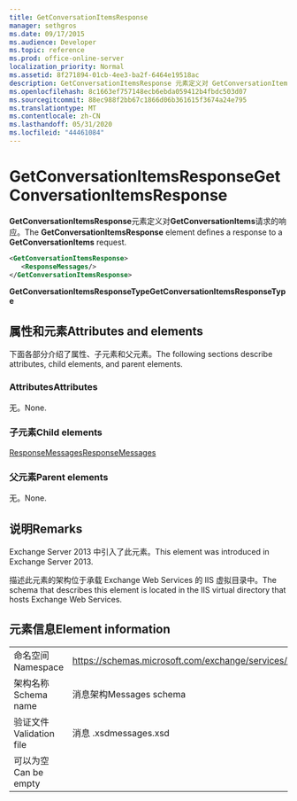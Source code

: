 ```yaml
---
title: GetConversationItemsResponse
manager: sethgros
ms.date: 09/17/2015
ms.audience: Developer
ms.topic: reference
ms.prod: office-online-server
localization_priority: Normal
ms.assetid: 8f271894-01cb-4ee3-ba2f-6464e19518ac
description: GetConversationItemsResponse 元素定义对 GetConversationItems 请求的响应。
ms.openlocfilehash: 8c1663ef757148ecb6ebda059412b4fbdc503d07
ms.sourcegitcommit: 88ec988f2bb67c1866d06b361615f3674a24e795
ms.translationtype: MT
ms.contentlocale: zh-CN
ms.lasthandoff: 05/31/2020
ms.locfileid: "44461084"
---
```

# <a name="getconversationitemsresponse"></a><span data-ttu-id="7ac1f-103">GetConversationItemsResponse</span><span class="sxs-lookup"><span data-stu-id="7ac1f-103">GetConversationItemsResponse</span></span>

<span data-ttu-id="7ac1f-104">**GetConversationItemsResponse**元素定义对**GetConversationItems**请求的响应。</span><span class="sxs-lookup"><span data-stu-id="7ac1f-104">The **GetConversationItemsResponse** element defines a response to a **GetConversationItems** request.</span></span> 
  
```XML
<GetConversationItemsResponse>
   <ResponseMessages/>
</GetConversationItemsResponse>
```

 <span data-ttu-id="7ac1f-105">**GetConversationItemsResponseType**</span><span class="sxs-lookup"><span data-stu-id="7ac1f-105">**GetConversationItemsResponseType**</span></span>
## <a name="attributes-and-elements"></a><span data-ttu-id="7ac1f-106">属性和元素</span><span class="sxs-lookup"><span data-stu-id="7ac1f-106">Attributes and elements</span></span>

<span data-ttu-id="7ac1f-107">下面各部分介绍了属性、子元素和父元素。</span><span class="sxs-lookup"><span data-stu-id="7ac1f-107">The following sections describe attributes, child elements, and parent elements.</span></span>
  
### <a name="attributes"></a><span data-ttu-id="7ac1f-108">Attributes</span><span class="sxs-lookup"><span data-stu-id="7ac1f-108">Attributes</span></span>

<span data-ttu-id="7ac1f-109">无。</span><span class="sxs-lookup"><span data-stu-id="7ac1f-109">None.</span></span>
  
### <a name="child-elements"></a><span data-ttu-id="7ac1f-110">子元素</span><span class="sxs-lookup"><span data-stu-id="7ac1f-110">Child elements</span></span>

[<span data-ttu-id="7ac1f-111">ResponseMessages</span><span class="sxs-lookup"><span data-stu-id="7ac1f-111">ResponseMessages</span></span>](responsemessages.md)
  
### <a name="parent-elements"></a><span data-ttu-id="7ac1f-112">父元素</span><span class="sxs-lookup"><span data-stu-id="7ac1f-112">Parent elements</span></span>

<span data-ttu-id="7ac1f-113">无。</span><span class="sxs-lookup"><span data-stu-id="7ac1f-113">None.</span></span>
  
## <a name="remarks"></a><span data-ttu-id="7ac1f-114">说明</span><span class="sxs-lookup"><span data-stu-id="7ac1f-114">Remarks</span></span>

<span data-ttu-id="7ac1f-115">Exchange Server 2013 中引入了此元素。</span><span class="sxs-lookup"><span data-stu-id="7ac1f-115">This element was introduced in Exchange Server 2013.</span></span>
  
<span data-ttu-id="7ac1f-116">描述此元素的架构位于承载 Exchange Web Services 的 IIS 虚拟目录中。</span><span class="sxs-lookup"><span data-stu-id="7ac1f-116">The schema that describes this element is located in the IIS virtual directory that hosts Exchange Web Services.</span></span>
  
## <a name="element-information"></a><span data-ttu-id="7ac1f-117">元素信息</span><span class="sxs-lookup"><span data-stu-id="7ac1f-117">Element information</span></span>

|||
|:-----|:-----|
|<span data-ttu-id="7ac1f-118">命名空间</span><span class="sxs-lookup"><span data-stu-id="7ac1f-118">Namespace</span></span>  <br/> |https://schemas.microsoft.com/exchange/services/2006/messages  <br/> |
|<span data-ttu-id="7ac1f-119">架构名称</span><span class="sxs-lookup"><span data-stu-id="7ac1f-119">Schema name</span></span>  <br/> |<span data-ttu-id="7ac1f-120">消息架构</span><span class="sxs-lookup"><span data-stu-id="7ac1f-120">Messages schema</span></span>  <br/> |
|<span data-ttu-id="7ac1f-121">验证文件</span><span class="sxs-lookup"><span data-stu-id="7ac1f-121">Validation file</span></span>  <br/> |<span data-ttu-id="7ac1f-122">消息 .xsd</span><span class="sxs-lookup"><span data-stu-id="7ac1f-122">messages.xsd</span></span>  <br/> |
|<span data-ttu-id="7ac1f-123">可以为空</span><span class="sxs-lookup"><span data-stu-id="7ac1f-123">Can be empty</span></span>  <br/> ||
   


